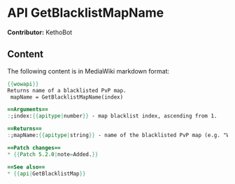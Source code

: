 # API GetBlacklistMapName

**Contributor:** KethoBot

## Content

The following content is in MediaWiki markdown format:

```mediawiki
{{wowapi}}
Returns name of a blacklisted PvP map.
 mapName = GetBlacklistMapName(index)

==Arguments==
:;index:{{apitype|number}} - map blacklist index, ascending from 1.

==Returns==
:;mapName:{{apitype|string}} - name of the blacklisted PvP map (e.g. "Warsong Gulch"), nil if none.

==Patch changes==
* {{Patch 5.2.0|note=Added.}}

==See also==
* {{api|GetBlacklistMap}}
```